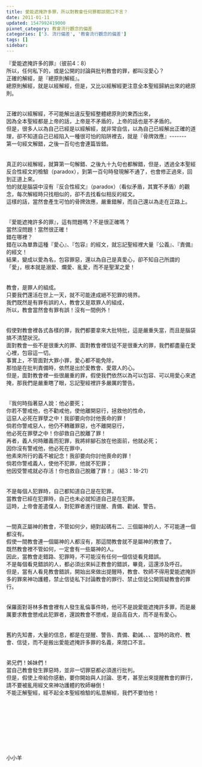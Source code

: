 ```yaml
---
title: 愛能遮掩許多罪，所以對教會任何罪都該閉口不言？
date: 2011-01-11
updated: 1547992419000
pixnet_category: 教會流行觀念的偏差
categories: ['3. 流行偏差', '教會流行觀念的偏差']
tags: []
sidebar: 
---
```


<p>『愛能遮掩許多的罪』（彼前4：8）<br/>所以，任何私下的，或是公開的討論與批判教會的罪，都叫沒愛心？<br/><!--more-->正確的解經，是『總原則解經』。<br/>總原則解經，就是以經解經，但是，又比以經解經更注意全本聖經歸納出來的總原則。<br/><br/><br/>正確的以經解經，不可能解出違反聖經整體總原則的東西出來，<br/>因為全本聖經都是上帝的話，上帝是不矛盾的，上帝的話也是不矛盾的。<br/>但是，很多人以為自己已經是以經解經，就非常自信，以為自己已經解出正確的道理，卻不知道自己已經陷入一種很可怕的陷阱裡去，就是『骨牌效應』-------<br/>第一句經文解錯，之後一百句也會連篇皆錯。<br/><br/><br/>真正的以經解經，就算第一句解錯、之後九十九句也都解錯，但是，透過全本聖經反合性經文的檢驗（paradox），到第一百句時發現解不通了，也會修正過來，回到正道上來。<br/>怕的就是腦袋中沒有『反合性經文』（paradox）（看似矛盾，其實不矛盾）的觀念，每次解經時只找相似的，卻不去找看似相反的經文。<br/>這樣的話，當然會產生可怕的骨牌效應，嚴重錯解，而自己還以為走在正路上。<br/><br/><br/>『愛能遮掩許多的罪』，這有問題嗎？不是很正確嗎？<br/>當然沒問題！當然很正確！<br/>錯在哪裡？<br/>錯在以為單靠這種『愛心』、『包容』的經文，就忘記聖經裡大量『公義』、『責備』的經文！<br/>結果，變成以愛為名，包容罪惡，還以為自己是真愛心，卻不知自己所謂的「愛」，根本就是溺愛、爛愛、亂愛，而不是聖潔之愛！<br/><br/><br/>教會，是罪人的組成。<br/>只要我們還活在世上一天，就不可能達成絕不犯罪的境界。<br/>我們既然是有罪有誤的人，教會又是眾罪人的組成，<br/>所以，教會當然會有罪有誤！沒有一間例外！<br/><br/><br/>假使對教會裡各式各樣的罪，我們都要拿來大批特批，這是嚴重失當，而且是腦袋搞不清楚狀況。<br/>面對教會一些不是很重大的罪、面對教會裡信徒不是很重大的罪，我們都盡量在愛心裡，包容這一切。<br/>事實上，不管面對大罪小罪，愛心都不能免除，<br/>那怕是在批判責備時，依然是出於愛教會、愛眾人的心。<br/>但是，面對教會裡一些很嚴重的罪，假使我們依然以為可以包容、可以用愛心來遮掩，那我們是嚴重瞎了眼，忘記聖經裡許多嚴厲的警告。<br/><br/><br/>『我何時指著惡人說：他必要死；<br/>你若不警戒他，也不勸戒他，使他離開惡行，拯救他的性命，<br/>這惡人必死在罪孽之中！我卻要向你討他喪命的罪！<br/>倘若你警戒惡人，他仍不轉離罪惡，也不離開惡行，<br/>他必死在罪孽之中！你卻救自己脫離了罪！<br/>再者，義人何時離義而犯罪，我將絆腳石放在他面前，他就必死；<br/>因你沒有警戒他，他必死在罪中，<br/>他素來所行的義不被記念！我卻要向你討他喪命的罪！<br/>倘若你警戒義人，使他不犯罪，他就不犯罪；<br/>他因受警戒就必存活！你也救自己脫離了罪！』（結3：18-21）<br/><br/><br/>不是每個人犯罪時，自己都知道自己是在犯罪。<br/>當教會已經在犯罪時，自己也未必就知道自己是在犯罪。<br/>這時，上帝會差遣僕人，對犯罪者進行提醒、責備、勸誡、警告。<br/><br/><br/>一間真正屬神的教會，不管如何少，絕對起碼有二、三個屬神的人，不可能連一個都沒有。<br/>假使一間教會連一個屬神的人都沒有，那這間教會就不是屬神的教會了。<br/>既然教會裡不管如何，一定會有一些屬神的人。<br/>因此，當教會走錯路、犯罪時，不可能沒有任何一個信徒看見錯誤。<br/>不是每個看見錯誤的人，都必須出來糾正教會的錯誤，畢竟，這還涉及呼召。<br/>但是，當有人看見教會錯誤，開始出來做出提醒時，教會、牧師不得用愛能遮掩許多的罪來神功護體，禁止信徒私下討論教會的罪行、禁止信徒公開質疑教會的罪行。<br/><br/><br/>保羅面對哥林多教會裡有人發生亂倫事件時，他可不是說愛能遮掩許多罪，而是嚴厲要求教會懲戒此犯罪者，還說教會不懲戒，是自高自大，而不是有愛心。<br/><br/><br/>舊約先知書，大量的信息，都是在提醒、警告、責備、勸誡、、、當時的政府、教會、信徒，而不是搬出愛能遮掩許多罪的名義，來閉口不言。<br/><br/><br/>弟兄們！姊妹們！<br/>當自己教會發生罪惡時，並非一切罪惡都必須進行批判。<br/>但是，假使上帝給你感動，要你開始與人討論、思考，甚至出來提醒教會的罪行，<br/>請不要被亂用經文來神功護體的牧師嚇倒！<br/>不能正解聖經，經不起全本聖經檢驗的私意解經，我們不要怕他！<br/><br/><br/><br/><br/><br/><br/><br/><br/><br/>小小羊<br/>
</p>